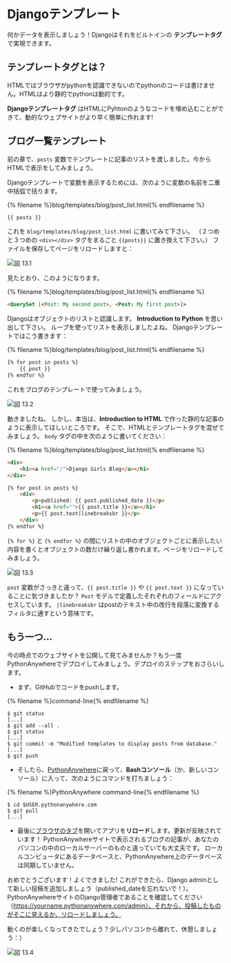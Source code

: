 # Djangoテンプレート

何かデータを表示しましょう！Djangoはそれをビルトインの **テンプレートタグ** で実現できます。

## テンプレートタグとは？

HTMLではブラウザがpythonを認識できないのでpythonのコードは書けません。HTMLはより静的でpythonは動的です。

**Djangoテンプレートタグ** はHTMLにPyhtonのようなコードを埋め込むことができて、動的なウェブサイトがより早く簡単に作れます!

## ブログ一覧テンプレート

前の章で、`posts` 変数でテンプレートに記事のリストを渡しました。今からHTMLで表示をしてみましょう。

Djangoテンプレートで変数を表示するためには、次のように変数の名前を二重中括弧で括ります。

{% filename %}blog/templates/blog/post_list.html{% endfilename %}

```html
{{ posts }}
```

これを `blog/templates/blog/post_list.html` に書いてみて下さい。 （２つめと３つめの `<div></div>` タグをまるごと `{{posts}}` に置き換えて下さい。） ファイルを保存してページをリロードしますと：

![図 13.1](images/step1.png)

見たとおり、このようになります。

{% filename %}blog/templates/blog/post_list.html{% endfilename %}

```html
<QuerySet [<Post: My second post>, <Post: My first post>]>
```

Djangoはオブジェクトのリストと認識します。 **Introduction to Python** を思い出して下さい。 ループを使ってリストを表示しましたよね。 Djangoテンプレートではこう書きます：

{% filename %}blog/templates/blog/post_list.html{% endfilename %}

```html
{% for post in posts %}
    {{ post }}
{% endfor %}
```

これをブログのテンプレートで使ってみましょう。

![図 13.2](images/step2.png)

動きましたね。 しかし、本当は、**Introduction to HTML** で作った静的な記事のように表示してほしいところです。 そこで、HTMLとテンプレートタグを混ぜてみましょう。 `body` タグの中を次のように書いてください：

{% filename %}blog/templates/blog/post_list.html{% endfilename %}

```html
<div>
    <h1><a href="/">Django Girls Blog</a></h1>
</div>

{% for post in posts %}
    <div>
        <p>published: {{ post.published_date }}</p>
        <h1><a href="">{{ post.title }}</a></h1>
        <p>{{ post.text|linebreaksbr }}</p>
    </div>
{% endfor %}
```

`{% for %}` と `{% endfor %}` の間にリストの中のオブジェクトごとに表示したい内容を書くとオブジェクトの数だけ繰り返し書かれます。ページをリロードしてみましょう。

![図 13.3](images/step3.png)

`post` 変数がさっきと違って、`{{ post.title }}` や `{{ post.text }}` になっていることに気づきましたか？ `Post` モデルで定義したそれぞれのフィールドにアクセスしています。 `|linebreaksbr` はpostのテキスト中の改行を段落に変換するフィルタに通すという意味です。

## もう一つ...

今の時点でのウェブサイトを公開して見てみませんか？もう一度PythonAnywhereでデプロイしてみましょう。デプロイのステップをおさらいします。

* まず、GitHubでコードをpushします。

{% filename %}command-line{% endfilename %}

    $ git status
    [...]
    $ git add --all .
    $ git status
    [...]
    $ git commit -m "Modified templates to display posts from database."
    [...]
    $ git push
    

* そしたら、[PythonAnywhere](https://www.pythonanywhere.com/consoles/)に戻って、**Bashコンソール**（か、新しいコンソール）に入って、次のようにコマンドを打ちましょう：

{% filename %}PythonAnywhere command-line{% endfilename %}

    $ cd $USER.pythonanywhere.com
    $ git pull
    [...]
    

* 最後に[ブラウザのタブ](https://www.pythonanywhere.com/web_app_setup/)を開いてアプリを**リロード**します。更新が反映されています！ PythonAnywhereサイトで表示されるブログの記事が、あなたのパソコンの中のローカルサーバーのものと違っていても大丈夫です。 ローカルコンピュータにあるデータベースと、PythonAnywhere上のデータベースは同期していません。

おめでとうございます！よくできました! これができたら、Django adminとして新しい投稿を追加しましょう（published_dateを忘れないで！）。PythonAnywhereサイトのDjango管理者であることを確認してください（https://yourname.pythonanywhere.com/admin）。それから、投稿したものがそこに見えるか、リロードしましょう。

動くのが楽しくなってきたでしょう？少しパソコンから離れて、休憩しましょう：）

![図 13.4](images/donut.png)